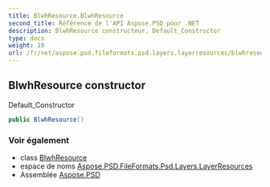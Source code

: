 ```yaml
---
title: BlwhResource.BlwhResource
second_title: Référence de l'API Aspose.PSD pour .NET
description: BlwhResource constructeur. Default_Constructor
type: docs
weight: 10
url: /fr/net/aspose.psd.fileformats.psd.layers.layerresources/blwhresource/blwhresource/
---
```

## BlwhResource constructor

Default_Constructor

```csharp
public BlwhResource()
```

### Voir également

* class [BlwhResource](../)
* espace de noms [Aspose.PSD.FileFormats.Psd.Layers.LayerResources](../../blwhresource/)
* Assemblée [Aspose.PSD](../../../)


